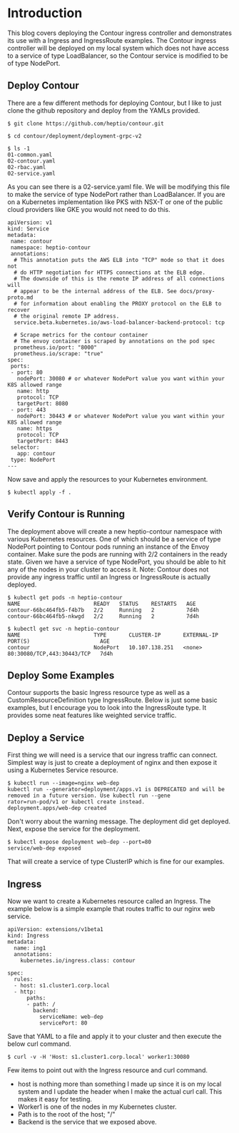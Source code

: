 # Introduction
This blog covers deploying the Contour ingress controller and demonstrates its use with a Ingress and IngressRoute examples.  The Contour ingress controller will be deployed on my local system which does not have access to a service of type LoadBalancer, so the Contour service is modified to be of type NodePort.

## Deploy Contour
There are a few different methods for deploying Contour, but I like to just clone the github repository and deploy from the YAMLs provided.
```console
$ git clone https://github.com/heptio/contour.git
```
```console
$ cd contour/deployment/deployment-grpc-v2
```
```console
$ ls -1
01-common.yaml
02-contour.yaml
02-rbac.yaml
02-service.yaml
```
As you can see there is a 02-service.yaml file.  We will be modifying this file to make the service of type NodePort rather than LoadBalancer.  If you are on a Kubernetes implementation like PKS with NSX-T or one of the public cloud providers like GKE you would not need to do this.
```console
apiVersion: v1
kind: Service
metadata:
 name: contour
 namespace: heptio-contour
 annotations:
  # This annotation puts the AWS ELB into "TCP" mode so that it does not
  # do HTTP negotiation for HTTPS connections at the ELB edge.
  # The downside of this is the remote IP address of all connections will
  # appear to be the internal address of the ELB. See docs/proxy-proto.md
  # for information about enabling the PROXY protocol on the ELB to recover
  # the original remote IP address.
  service.beta.kubernetes.io/aws-load-balancer-backend-protocol: tcp

  # Scrape metrics for the contour container
  # The envoy container is scraped by annotations on the pod spec
  prometheus.io/port: "8000"
  prometheus.io/scrape: "true"
spec:
 ports:
 - port: 80
   nodePort: 30080 # or whatever NodePort value you want within your K8S allowed range
   name: http
   protocol: TCP
   targetPort: 8080
 - port: 443
   nodePort: 30443 # or whatever NodePort value you want within your K8S allowed range
   name: https
   protocol: TCP
   targetPort: 8443
 selector:
   app: contour
 type: NodePort
---
```
Now save and apply the resources to your Kubernetes environment.
```console
$ kubectl apply -f .
```

## Verify Contour is Running
The deployment above will create a new heptio-contour namespace with various Kubernetes resources.  One of which should be a service of type NodePort pointing to Contour pods running an instance of the Envoy container.  Make sure the pods are running with 2/2 containers in the ready state.  Given we have a service of type NodePort, you should be able to hit any of the nodes in your cluster to access it.  Note: Contour does not provide any ingress traffic until an Ingress or IngressRoute is actually deployed.
```console
$ kubectl get pods -n heptio-contour
NAME                       READY   STATUS    RESTARTS   AGE
contour-66bc464fb5-f4b7b   2/2     Running   2          7d4h
contour-66bc464fb5-nkwgd   2/2     Running   2          7d4h
```

```console
$ kubectl get svc -n heptio-contour
NAME                       TYPE       CLUSTER-IP       EXTERNAL-IP   PORT(S)                      AGE
contour                    NodePort   10.107.138.251   <none>        80:30080/TCP,443:30443/TCP   7d4h
```

## Deploy Some Examples
Contour supports the basic Ingress resource type as well as a CustomResourceDefinition type IngressRoute.  Below is just some basic examples, but I encourage you to look into the IngressRoute type.  It provides some neat features like weighted service traffic.

## Deploy a Service
First thing we will need is a service that our ingress traffic can connect.  Simplest way is just to create a deployment of nginx and then expose it using a Kubernetes Service resource.
```console
$ kubectl run --image=nginx web-dep
kubectl run --generator=deployment/apps.v1 is DEPRECATED and will be removed in a future version. Use kubectl run --gene
rator=run-pod/v1 or kubectl create instead.
deployment.apps/web-dep created
```
Don't worry about the warning message.  The deployment did get deployed.  
Next, expose the service for the deployment.
```console
$ kubectl expose deployment web-dep --port=80
service/web-dep exposed
```
That will create a service of type ClusterIP which is fine for our examples.  

## Ingress
Now we want to create a Kubernetes resource called an Ingress.  The example below is a simple example that routes traffic to our nginx web service.  
```console
apiVersion: extensions/v1beta1
kind: Ingress
metadata:
  name: ing1
  annotations:
    kubernetes.io/ingress.class: contour

spec:
  rules:
  - host: s1.cluster1.corp.local
  - http:
      paths:
      - path: /
        backend:
          serviceName: web-dep
          servicePort: 80
```
Save that YAML to a file and apply it to your cluster and then execute the below curl command.
```console
$ curl -v -H 'Host: s1.cluster1.corp.local' worker1:30080
```
Few items to point out with the Ingress resource and curl command.
* host is nothing more than something I made up since it is on my local system and I update the header when I make the actual curl call.  This makes it easy for testing.
* Worker1 is one of the nodes in my Kubernetes cluster.
* Path is to the root of the host; "/"
* Backend is the service that we exposed above.

